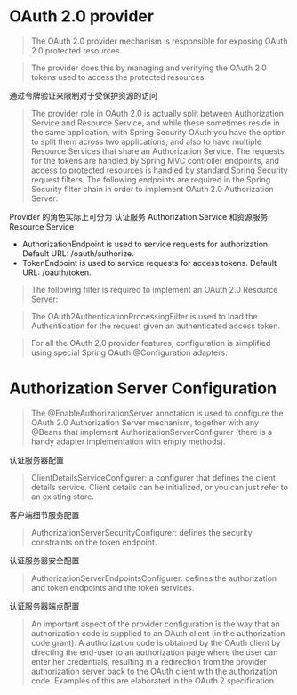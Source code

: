 
# OAuth 2.0 provider

> The OAuth 2.0 provider mechanism is responsible for exposing OAuth 2.0 protected resources. 

> The provider does this by managing and verifying the OAuth 2.0 tokens used to access the protected resources.

通过令牌验证来限制对于受保护资源的访问

> The provider role in OAuth 2.0 is actually split between Authorization Service and Resource Service, 
> and while these sometimes reside in the same application, 
> with Spring Security OAuth you have the option to split them across two applications, 
> and also to have multiple Resource Services that share an Authorization Service. 
> The requests for the tokens are handled by Spring MVC controller endpoints, 
> and access to protected resources is handled by standard Spring Security request filters. 
> The following endpoints are required in the Spring Security filter chain in order to implement OAuth 2.0 Authorization Server:

Provider 的角色实际上可分为 认证服务 Authorization Service 和资源服务 Resource Service

* AuthorizationEndpoint is used to service requests for authorization. Default URL: /oauth/authorize.
* TokenEndpoint is used to service requests for access tokens. Default URL: /oauth/token.

> The following filter is required to implement an OAuth 2.0 Resource Server:

> The OAuth2AuthenticationProcessingFilter is used to load the Authentication for the request given an authenticated access token.

> For all the OAuth 2.0 provider features, configuration is simplified using special Spring OAuth @Configuration adapters. 

# Authorization Server Configuration

> The @EnableAuthorizationServer annotation is used to configure the OAuth 2.0 Authorization Server mechanism, together with any @Beans that implement AuthorizationServerConfigurer (there is a handy adapter implementation with empty methods). 

认证服务器配置

> ClientDetailsServiceConfigurer: a configurer that defines the client details service. Client details can be initialized, or you can just refer to an existing store.

客户端细节服务配置

> AuthorizationServerSecurityConfigurer: defines the security constraints on the token endpoint.

认证服务器安全配置

> AuthorizationServerEndpointsConfigurer: defines the authorization and token endpoints and the token services.

认证服务器端点配置

> An important aspect of the provider configuration is the way that an authorization code is supplied to an OAuth client (in the authorization code grant). A authorization code is obtained by the OAuth client by directing the end-user to an authorization page where the user can enter her credentials, resulting in a redirection from the provider authorization server back to the OAuth client with the authorization code. Examples of this are elaborated in the OAuth 2 specification.

